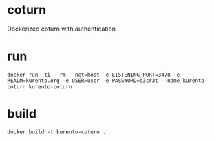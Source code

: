 # coturn
Dockerized coturn with authentication

# run

`docker run -ti --rm --net=host -e LISTENING_PORT=3478 -e REALM=kurento.org -e USER=user -e PASSWORD=s3cr3t --name kurento-coturn kurento-coturn`

# build

`docker build -t kurento-coturn .`
